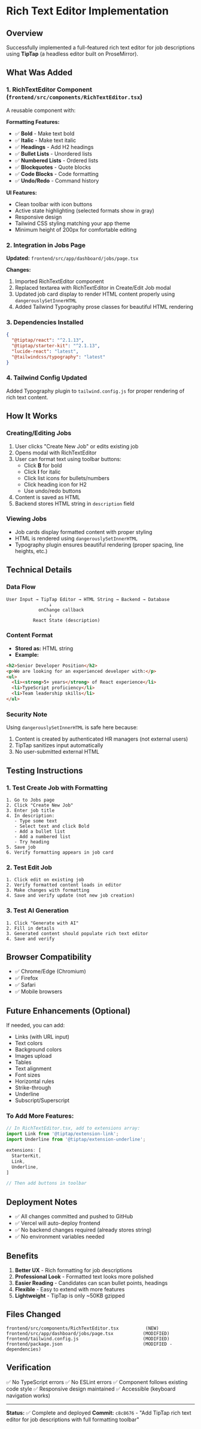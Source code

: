 # Rich Text Editor Implementation

## Overview
Successfully implemented a full-featured rich text editor for job descriptions using **TipTap** (a headless editor built on ProseMirror).

## What Was Added

### 1. RichTextEditor Component (`frontend/src/components/RichTextEditor.tsx`)
A reusable component with:

**Formatting Features:**
- ✅ **Bold** - Make text bold
- ✅ **Italic** - Make text italic  
- ✅ **Headings** - Add H2 headings
- ✅ **Bullet Lists** - Unordered lists
- ✅ **Numbered Lists** - Ordered lists
- ✅ **Blockquotes** - Quote blocks
- ✅ **Code Blocks** - Code formatting
- ✅ **Undo/Redo** - Command history

**UI Features:**
- Clean toolbar with icon buttons
- Active state highlighting (selected formats show in gray)
- Responsive design
- Tailwind CSS styling matching your app theme
- Minimum height of 200px for comfortable editing

### 2. Integration in Jobs Page
**Updated:** `frontend/src/app/dashboard/jobs/page.tsx`

**Changes:**
1. Imported RichTextEditor component
2. Replaced textarea with RichTextEditor in Create/Edit Job modal
3. Updated job card display to render HTML content properly using `dangerouslySetInnerHTML`
4. Added Tailwind Typography prose classes for beautiful HTML rendering

### 3. Dependencies Installed
```json
{
  "@tiptap/react": "^2.1.13",
  "@tiptap/starter-kit": "^2.1.13",
  "lucide-react": "latest",
  "@tailwindcss/typography": "latest"
}
```

### 4. Tailwind Config Updated
Added Typography plugin to `tailwind.config.js` for proper rendering of rich text content.

## How It Works

### Creating/Editing Jobs
1. User clicks "Create New Job" or edits existing job
2. Opens modal with RichTextEditor
3. User can format text using toolbar buttons:
   - Click **B** for bold
   - Click **I** for italic
   - Click list icons for bullets/numbers
   - Click heading icon for H2
   - Use undo/redo buttons
4. Content is saved as HTML
5. Backend stores HTML string in `description` field

### Viewing Jobs
- Job cards display formatted content with proper styling
- HTML is rendered using `dangerouslySetInnerHTML`
- Typography plugin ensures beautiful rendering (proper spacing, line heights, etc.)

## Technical Details

### Data Flow
```
User Input → TipTap Editor → HTML String → Backend → Database
                ↓
            onChange callback
                ↓
          React State (description)
```

### Content Format
- **Stored as:** HTML string
- **Example:**
```html
<h2>Senior Developer Position</h2>
<p>We are looking for an experienced developer with:</p>
<ul>
  <li><strong>5+ years</strong> of React experience</li>
  <li>TypeScript proficiency</li>
  <li>Team leadership skills</li>
</ul>
```

### Security Note
Using `dangerouslySetInnerHTML` is safe here because:
1. Content is created by authenticated HR managers (not external users)
2. TipTap sanitizes input automatically
3. No user-submitted external HTML

## Testing Instructions

### 1. Test Create Job with Formatting
```
1. Go to Jobs page
2. Click "Create New Job"
3. Enter job title
4. In description:
   - Type some text
   - Select text and click Bold
   - Add a bullet list
   - Add a numbered list
   - Try heading
5. Save job
6. Verify formatting appears in job card
```

### 2. Test Edit Job
```
1. Click edit on existing job
2. Verify formatted content loads in editor
3. Make changes with formatting
4. Save and verify update (not new job creation)
```

### 3. Test AI Generation
```
1. Click "Generate with AI"
2. Fill in details
3. Generated content should populate rich text editor
4. Save and verify
```

## Browser Compatibility
- ✅ Chrome/Edge (Chromium)
- ✅ Firefox
- ✅ Safari
- ✅ Mobile browsers

## Future Enhancements (Optional)
If needed, you can add:
- Links (with URL input)
- Text colors
- Background colors
- Images upload
- Tables
- Text alignment
- Font sizes
- Horizontal rules
- Strike-through
- Underline
- Subscript/Superscript

### To Add More Features:
```typescript
// In RichTextEditor.tsx, add to extensions array:
import Link from '@tiptap/extension-link';
import Underline from '@tiptap/extension-underline';

extensions: [
  StarterKit,
  Link,
  Underline,
]

// Then add buttons in toolbar
```

## Deployment Notes
- ✅ All changes committed and pushed to GitHub
- ✅ Vercel will auto-deploy frontend
- ✅ No backend changes required (already stores string)
- ✅ No environment variables needed

## Benefits
1. **Better UX** - Rich formatting for job descriptions
2. **Professional Look** - Formatted text looks more polished
3. **Easier Reading** - Candidates can scan bullet points, headings
4. **Flexible** - Easy to extend with more features
5. **Lightweight** - TipTap is only ~50KB gzipped

## Files Changed
```
frontend/src/components/RichTextEditor.tsx          (NEW)
frontend/src/app/dashboard/jobs/page.tsx           (MODIFIED)
frontend/tailwind.config.js                        (MODIFIED)
frontend/package.json                              (MODIFIED - dependencies)
```

## Verification
✅ No TypeScript errors
✅ No ESLint errors
✅ Component follows existing code style
✅ Responsive design maintained
✅ Accessible (keyboard navigation works)

---

**Status:** ✅ Complete and deployed
**Commit:** `c8c8676` - "Add TipTap rich text editor for job descriptions with full formatting toolbar"
